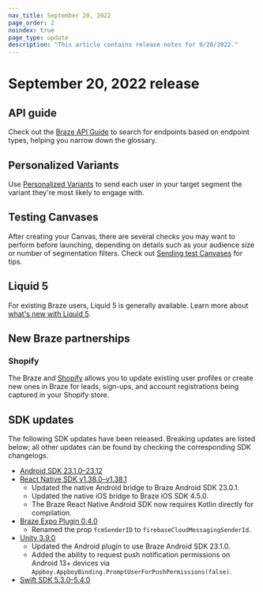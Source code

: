 ```yaml
---
nav_title: September 20, 2022
page_order: 2
noindex: true
page_type: update
description: "This article contains release notes for 9/20/2022."
---
```


# September 20, 2022 release

## API guide
Check out the [Braze API Guide]({{site.baseurl}}/api/home) to search for endpoints based on endpoint types, helping you narrow down the glossary.

## Personalized Variants
Use [Personalized Variants]({{site.baseurl}}/user_guide/engagement_tools/testing/multivariant_testing/optimizations/) to send each user in your target segment the variant they're most likely to engage with.

## Testing Canvases
After creating your Canvas, there are several checks you may want to perform before launching, depending on details such as your audience size or number of segmentation filters. Check out [Sending test Canvases]({{site.baseurl}}/user_guide/engagement_tools/canvas/testing_canvases/sending_test_canvases/) for tips.

## Liquid 5
For existing Braze users, Liquid 5 is generally available. Learn more about [what's new with Liquid 5]({{site.baseurl}}/user_guide/personalization_and_dynamic_content/liquid#whats-new-with-liquid-5).

## New Braze partnerships

### Shopify
The Braze and [Shopify]({{site.baseurl}}/partners/message_orchestration/channel_extensions/ecommerce/shopify/shopify_overview/) allows you to update existing user profiles or create new ones in Braze for leads, sign-ups, and account registrations being captured in your Shopify store.

## SDK updates

The following SDK updates have been released. Breaking updates are listed below; all other updates can be found by checking the corresponding SDK changelogs.

- [Android SDK 23.1.0–23.12](https://github.com/braze-inc/braze-android-sdk/blob/master/CHANGELOG.md)
- [React Native SDK v1.38.0–v1.38.1](https://github.com/braze-inc/braze-expo-plugin/blob/main/CHANGELOG.md)
	- Updated the native Android bridge to Braze Android SDK 23.0.1.
	- Updated the native iOS bridge to Braze iOS SDK 4.5.0.
	- The Braze React Native Android SDK now requires Kotlin directly for compilation.
- [Braze Expo Plugin 0.4.0](https://github.com/braze-inc/braze-expo-plugin/blob/main/CHANGELOG.md)
	- Renamed the prop `fcmSenderID` to `firebaseCloudMessagingSenderId`.
- [Unity 3.9.0](https://github.com/Appboy/appboy-unity-sdk/blob/master/CHANGELOG.md)
	- Updated the Android plugin to use Braze Android SDK 23.1.0.
	- Added the ability to request push notification permissions on Android 13+ devices via `Appboy.AppboyBinding.PromptUserForPushPermissions(false)`.
- [Swift SDK 5.3.0–5.4.0](https://github.com/braze-inc/braze-swift-sdk/blob/main/CHANGELOG.md#540)
